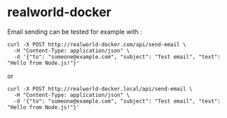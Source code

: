 # realworld-docker

Email sending can be tested for example with : 

```
curl -X POST http://realworld-docker.com/api/send-email \
  -H "Content-Type: application/json" \
  -d '{"to": "someone@example.com", "subject": "Test email", "text": "Hello from Node.js!"}'
```

or

```
curl -X POST http://realworld-docker.local/api/send-email \
  -H "Content-Type: application/json" \
  -d '{"to": "someone@example.com", "subject": "Test email", "text": "Hello from Node.js!"}'
```

